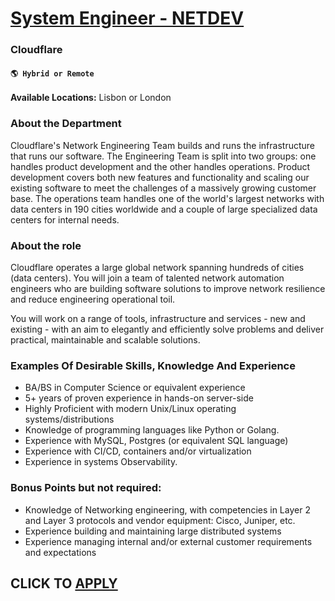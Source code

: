 # [System Engineer - NETDEV](https://www.remotewlb.com/apply/system-engineer-netdev)  
### Cloudflare  
#### `🌎 Hybrid or Remote`  

**Available Locations:** Lisbon or London

### About the Department

Cloudflare's Network Engineering Team builds and runs the infrastructure that runs our software. The Engineering Team is split into two groups: one handles product development and the other handles operations. Product development covers both new features and functionality and scaling our existing software to meet the challenges of a massively growing customer base. The operations team handles one of the world's largest networks with data centers in 190 cities worldwide and a couple of large specialized data centers for internal needs.

### About the role

Cloudflare operates a large global network spanning hundreds of cities (data centers). You will join a team of talented network automation engineers who are building software solutions to improve network resilience and reduce engineering operational toil.

You will work on a range of tools, infrastructure and services - new and existing - with an aim to elegantly and efficiently solve problems and deliver practical, maintainable and scalable solutions.

### Examples Of Desirable Skills, Knowledge And Experience

  * BA/BS in Computer Science or equivalent experience
  * 5+ years of proven experience in hands-on server-side
  * Highly Proficient with modern Unix/Linux operating systems/distributions
  * Knowledge of programming languages like Python or Golang.
  * Experience with MySQL, Postgres (or equivalent SQL language)
  * Experience with CI/CD, containers and/or virtualization
  * Experience in systems Observability.

### Bonus Points but not required:

  * Knowledge of Networking engineering, with competencies in Layer 2 and Layer 3 protocols and vendor equipment: Cisco, Juniper, etc.
  * Experience building and maintaining large distributed systems
  * Experience managing internal and/or external customer requirements and expectations

  
## CLICK TO [APPLY](https://www.remotewlb.com/apply/system-engineer-netdev)

